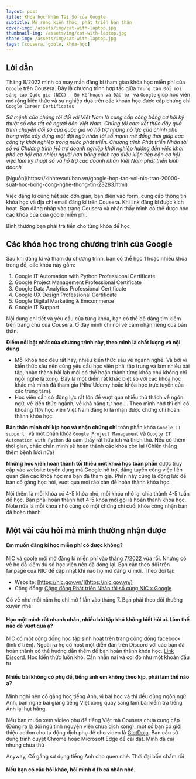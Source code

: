 ```yaml
---
layout: post
title: Khóa học Nhân Tài Số của Google
subtitle: Mở rộng kiến thức, phát triển bản thân
cover-img: /assets/img/cat-with-laptop.jpg
thumbnail-img: /assets/img/cat-with-laptop.jpg
share-img: /assets/img/cat-with-laptop.jpg
tags: [cousera, goole, khóa-học]
---
```


## Lời dẫn

Tháng 8/2022 mình có may mắn đăng kí tham giao khóa học miễn phí của `Google` trên Cousera. Đây là chương trình hợp tác giữa `Trung tâm Đổi mới sáng tạo Quốc gia (NIC) - Bộ Kế hoạch và Đầu tư ` và `Google` giúp học viên mở rộng kiến thức và sự nghiệp dựa trên các khoán học được cấp chứng chỉ `Google Career Certificates`

<p><em>Sứ mệnh của chúng tôi đối với Việt Nam là cung cấp công bằng cơ hội kỹ thuật số cho tất cả người dân Việt Nam. Chúng tôi cam kết thúc đẩy quá trình chuyển đổi số của quốc gia và hỗ trợ những nỗ lực của chính phủ trong việc xây dựng một đội ngũ nhân tài số mạnh mẽ đồng thời giúp các công ty khởi nghiệp trong nước phát triển. Chương trình Phát triển Nhân tài số và Chương trình Hỗ trợ doanh nghiệp khởi nghiệp hướng đến việc khai phá cơ hội cho nhiều người hơn bằng cách tạo điều kiện tiếp cận cơ hội việc làm kỹ thuật số và hỗ trợ các doanh nhân Việt Nam phát triển kinh doanh</em></p> [Nguồn](https://kinhtevadubao.vn/google-hop-tac-voi-nic-trao-20000-suat-hoc-bong-cong-nghe-thong-tin-23283.html)


Việc đăng kí cũng hết sức đơn giản, bạn điền vào form, cung cấp thông tin khóa học và địa chỉ email đăng kí trên Cousera. Khi link đăng kí được kích hoạt. Bạn đăng nhập vào trang Cousera và nhận thấy mình có thể được học các khóa của của goole miễn phí. 

Bình thường bạn phải trả tiền cho từng khóa để học

## Các khóa học trong chương trình của Google

Sau khi đăng kí và tham dự chương trình, bạn có thể học 1 hoặc nhiều khóa trong đó, các khóa này gồm: 
1. Google IT Automation with Python Professional Certificate
2. Google Project Management Professional Certificate
3. Google Data Analytics Professional Certificate
4. Google UX Design Professional Certificate
5. Google Digital Marketing & Emcommerce
6. Google IT Support

Nội dung chi tiết và yêu cầu của từng khóa, bạn có thể dễ dàng tìm kiếm trên trang chủ của Cousera. Ở đây mình chỉ nói về cảm nhận riêng của bản thân.

**Điểm nổi bật nhất của chương trình này, theo mình là chất lượng và nội dung**

- Mỗi khóa học đều rất hay, nhiều kiến thức sâu về ngành nghề. Và bởi vì kiến thức sâu nên cũng yêu cầu học viên phải tập trung và làm nhiều bài tập, hoàn thành bài lab mới có thể hoàn thành từng khóa chứ không chỉ ngồi nghe là xong. Đây là một điểm rất khác biệt so với các khóa học khác mà mình đã tham gia (Như Udemy hoặc khóa học trực tuyến của các trung tâm).
- Học viên cần có động lực rất lớn để vượt qua nhiều thử thách về ngôn ngữ, về kiến thức ngành, về khả năng tự học ... Theo mình nhớ thì chỉ có khoảng 11% học viên Việt Nam đăng kí là nhận được chứng chỉ hoàn thành khóa học

**Bản thân mình chỉ kịp học và nhận chứng chỉ** toàn phần khóa `Google IT support ` và một phần khóa `Google Project Management` và `Google IT Automation with Python` đã cảm thấy rất hữu ích và thích thú. Nếu có thêm thời gian, chắc chắn mình sẽ hoàn thành các khóa còn lại (Chiến thắng thêm bệnh lười nữa)

**Những học viên hoàn thành tối thiểu một khoá học toàn phần** được truy cập vào website tuyển dụng mà Google hỗ trợ, đăng tuyển công việc liên quan đến các khóa học mà bạn đã tham gia. Phần này cũng là động lực để bạn cố gắng học hỏi, vượt qua mọi rào cản để hoàn thành khóa học. 

Nói thêm là mỗi khóa có 4-5 khóa nhỏ, mỗi khóa nhỏ lại chia thành 4-5 tuần để học. Bạn phải hoàn thành hết 4-5 khóa mới gọi là hoàn thành khóa học. Note nữa là mỗi khóa nhỏ cũng có một chứng chỉ cuối khóa công nhận bạn đã hoàn thành

## Một vài câu hỏi mà mình thường nhận được
#### Em muốn đăng kí học miễn phí có được không?
NIC và goole mới mở đăng kí miễn phí vào tháng 7/2022 vừa rồi. Nhưng có vẻ họ đã kiếm đủ số học viên nên đã đóng lại. Bạn cần theo dõi trên fanpage của NIC để cập nhật khi nào họ mở đăng kí mới. Theo dõi tại:

- Website: [https://nic.gov.vn/](https://nic.gov.vn/)
- Cộng đồng: [Cộng đồng Phát triển Nhân tài số cùng NIC x Google](https://www.facebook.com/groups/congdongnhantaiso) 

Có vẻ như mỗi năm họ chỉ mở 1 lần vào tháng 7. Bạn phải theo dõi thường xuyên nhé

#### Học một mình rất nhanh chán, nhiều bài tập khó không biết hỏi ai. Làm thế nào để vượt qua ạ? 

NIC có một cộng đồng học tập sinh hoạt trên trang cộng đồng facebook (link ở trên). Ngoài ra họ có host một diễn đàn trên Discord với các bạn đã hoàn thành có thể hướng dẫn thêm để bạn hoàn thành khóa học. [Link Discord](https://discord.gg/Rj74U9m6bt). Học kiến thức luôn khó. Cần nhẫn nại và coi đó như một khoản đầu tư 

#### Nhiều bài không có phụ đề, tiếng anh em không theo kịp, phải làm thế nào ạ?

Mình nghĩ nên cố gắng học tiếng Anh, vì bài học và thi đều dùng ngôn ngữ Anh, bạn nghe bài giảng tiếng Việt xong quay sang làm bài kiểm tra tiếng Anh lại hụt hẫng. 

Nếu bạn muốn xem vidieo phụ đề tiếng Việt mà Cousera chưa cung cấp (Đúng ra là đội ngũ tình nguyện viên chưa dịch xong), một số bạn có giới thiệu addon cho tự động dịch phụ đề cho video là [GlotDojo](https://chrome.google.com/webstore/detail/glotdojo-learn-languages/dbnjpielondlkmdjbembloegkaabfakc). Bạn cần sử dụng trình duyệt Chrome hoặc Microsoft Edge để cài đặt. Mình đã cài nhưng chưa thử

Anyway, Cố gắng sử dụng tiếng Anh cho quen nhé. Thời đại bốn chấm rồi

#### Nếu bạn có câu hỏi khác, hỏi mình ở fb cá nhân nhé. 
